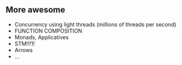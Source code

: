 ##  More awesome

- Concurrency using light threads (millions of threads per second)
- FUNCTION COMPOSITION
- Monads, Applicatives
- STM!!!1!
- Arrows
- ...
